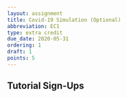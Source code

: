 ```yaml
---
layout: assignment
title: Covid-19 Simulation (Optional)
abbreviation: EC1
type: extra credit
due_date: 2020-05-31
ordering: 1
draft: 1
points: 5
---
```


## Tutorial Sign-Ups
